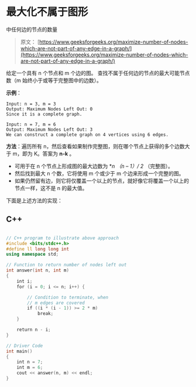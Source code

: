 # 最大化不属于图形

中任何边的节点的数量

> 原文： [https://www.geeksforgeeks.org/maximize-number-of-nodes-which-are-not-part-of-any-edge-in-a-graph/](https://www.geeksforgeeks.org/maximize-number-of-nodes-which-are-not-part-of-any-edge-in-a-graph/)

给定一个具有 n 个节点和 m 个边的图。 查找不属于任何边的节点的最大可能节点数（m 始终小于或等于完整图中的边数）。

**示例**：

```
Input: n = 3, m = 3
Output: Maximum Nodes Left Out: 0
Since it is a complete graph.

Input: n = 7, m = 6 
Output: Maximum Nodes Left Out: 3
We can construct a complete graph on 4 vertices using 6 edges.

```

**方法**：遍历所有 n，然后查看如果制作完整图，则在哪个节点上获得的多个边数大于 m，即为 K。答案为 **n-k** 。

*   可用于在 n 个节点上形成图的最大边数为 **n *（n – 1）/ 2** （完整图）。
*   然后找到最大 n 个数，它将使用 m 个或少于 m 个边来形成一个完整的图。
*   如果仍然留有边，则它将仅覆盖一个以上的节点，就好像它将覆盖一个以上的节点一样，这不是 n 的最大值。

下面是上述方法的实现：

## C++

```cpp

// C++ program to illustrate above approach 
#include <bits/stdc++.h> 
#define ll long long int 
using namespace std; 

// Function to return number of nodes left out 
int answer(int n, int m) 
{ 
    int i; 
    for (i = 0; i <= n; i++) { 

        // Condition to terminate, when 
        // m edges are covered 
        if ((i * (i - 1)) >= 2 * m) 
            break; 
    } 

    return n - i; 
} 

// Driver Code 
int main() 
{ 
    int n = 7; 
    int m = 6; 
    cout << answer(n, m) << endl; 
} 

```